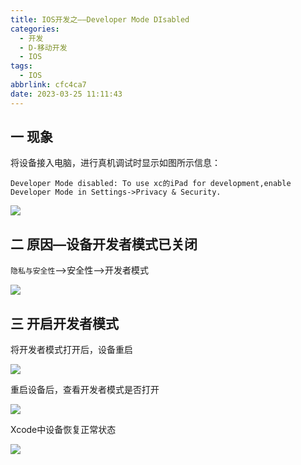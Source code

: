 ```yaml
---
title: IOS开发之——Developer Mode DIsabled
categories:
  - 开发
  - D-移动开发
  - IOS
tags:
  - IOS
abbrlink: cfc4ca7
date: 2023-03-25 11:11:43
---
```

## 一 现象

将设备接入电脑，进行真机调试时显示如图所示信息：

```
Developer Mode disabled: To use xc的iPad for development,enable Developer Mode in Settings->Privacy & Security.
```

![][1]

<!--more-->

## 二 原因—设备开发者模式已关闭

`隐私与安全性`——>安全性——>开发者模式

![][2]

## 三 开启开发者模式

将开发者模式打开后，设备重启

![][3]

重启设备后，查看开发者模式是否打开

![][4]

Xcode中设备恢复正常状态

![][5]


[1]:https://cdn.staticaly.com/gh/PGzxc/CDN/master/blog-ios/ios-disable-view.png
[2]:https://cdn.staticaly.com/gh/PGzxc/CDN/master/blog-ios/ios-disable-ipad-developer-disabled.png
[3]:https://cdn.staticaly.com/gh/PGzxc/CDN/master/blog-ios/ios-disable-ipad-developer-reset.png
[4]:https://cdn.staticaly.com/gh/PGzxc/CDN/master/blog-ios/ios-disable-ipad-developer-enabled.png
[5]:https://cdn.staticaly.com/gh/PGzxc/CDN/master/blog-ios/ios-disable-enable-view.png